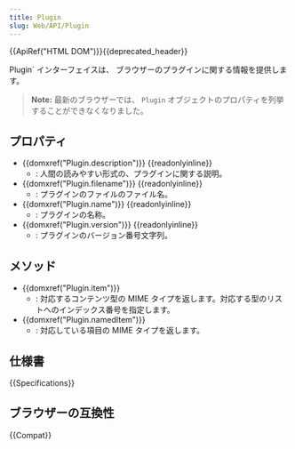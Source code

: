 ```yaml
---
title: Plugin
slug: Web/API/Plugin
---
```

{{ApiRef("HTML DOM")}}{{deprecated_header}}

Plugin` インターフェイスは、 ブラウザーのプラグインに関する情報を提供します。

> **Note:** 最新のブラウザーでは、 `Plugin` オブジェクトのプロパティを列挙することができなくなりました。

## プロパティ

- {{domxref("Plugin.description")}} {{readonlyinline}}
  - : 人間の読みやすい形式の、プラグインに関する説明。
- {{domxref("Plugin.filename")}} {{readonlyinline}}
  - : プラグインのファイルのファイル名。
- {{domxref("Plugin.name")}} {{readonlyinline}}
  - : プラグインの名称。
- {{domxref("Plugin.version")}} {{readonlyinline}}
  - : プラグインのバージョン番号文字列。

## メソッド

- {{domxref("Plugin.item")}}
  - : 対応するコンテンツ型の MIME タイプを返します。対応する型のリストへのインデックス番号を指定します。
- {{domxref("Plugin.namedItem")}}
  - : 対応している項目の MIME タイプを返します。

## 仕様書

{{Specifications}}

## ブラウザーの互換性

{{Compat}}
